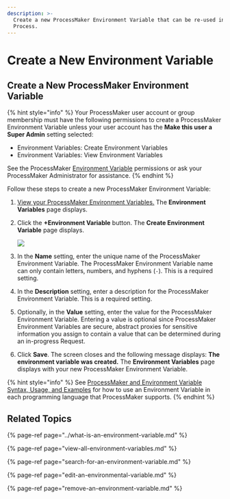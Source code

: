 ```yaml
---
description: >-
  Create a new ProcessMaker Environment Variable that can be re-used in any
  Process.
---
```


# Create a New Environment Variable

## Create a New ProcessMaker Environment Variable

{% hint style="info" %}
Your ProcessMaker user account or group membership must have the following permissions to create a ProcessMaker Environment Variable unless your user account has the **Make this user a Super Admin** setting selected:

* Environment Variables: Create Environment Variables
* Environment Variables: View Environment Variables

See the ProcessMaker [Environment Variable](../../../processmaker-administration/permission-descriptions-for-users-and-groups.md#environment-variables) permissions or ask your ProcessMaker Administrator for assistance.
{% endhint %}

Follow these steps to create a new ProcessMaker Environment Variable:

1. [View your ProcessMaker Environment Variables.](view-all-environment-variables.md) The **Environment Variables** page displays.
2. Click the **+Environment Variable** button. The **Create Environment Variable** page displays.  

   ![](../../../.gitbook/assets/create-environment-variable-screen-processes.png)

3. In the **Name** setting, enter the unique name of the ProcessMaker Environment Variable. The ProcessMaker Environment Variable name can only contain letters, numbers, and hyphens \(`-`\). This is a required setting.
4. In the **Description** setting, enter a description for the ProcessMaker Environment Variable. This is a required setting.
5. Optionally, in the **Value** setting, enter the value for the ProcessMaker Environment Variable. Entering a value is optional since ProcessMaker Environment Variables are secure, abstract proxies for sensitive information you assign to contain a value that can be determined during an in-progress Request.
6. Click **Save**. The screen closes and the following message displays: **The environment variable was created.** The **Environment Variables** page displays with your new ProcessMaker Environment Variable.

{% hint style="info" %}
See [ProcessMaker and Environment Variable Syntax, Usage, and Examples](../../scripts/script-editor.md#processmaker-and-environment-variable-syntax-usage-and-examples) for how to use an Environment Variable in each programming language that ProcessMaker supports.
{% endhint %}

## Related Topics

{% page-ref page="../what-is-an-environment-variable.md" %}

{% page-ref page="view-all-environment-variables.md" %}

{% page-ref page="search-for-an-environment-variable.md" %}

{% page-ref page="edit-an-environmental-variable.md" %}

{% page-ref page="remove-an-environment-variable.md" %}

